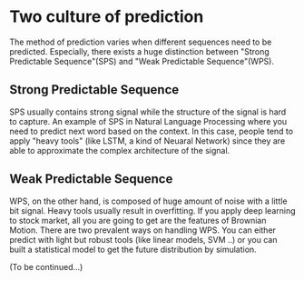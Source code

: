 # Two culture of prediction 
The method of prediction varies when different sequences need to be predicted. Especially, there exists a huge distinction between "Strong Predictable Sequence"(SPS) and "Weak Predictable Sequence"(WPS).

## Strong Predictable Sequence 
SPS usually contains strong signal while the structure of the signal is hard to capture. An example of SPS in Natural Language Processing where you need to predict next word based on the context. In this case, people tend to apply "heavy tools" (like LSTM, a kind of Neuaral Network) since they are able to approximate the complex architecture of the signal.

## Weak Predictable Sequence 
WPS, on the other hand, is composed of huge amount of noise with a little bit signal. Heavy tools usually result in overfitting. If you apply deep learning to stock market, all you are going to get are the features of Brownian Motion. There are two prevalent ways on handling WPS. You can either predict with light but robust tools (like linear models, SVM ..) or you can built a statistical model to get the future distribution by simulation. 

(To be continued...) 
